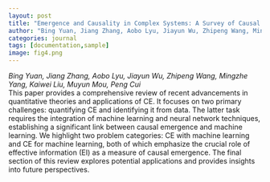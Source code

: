 ```yaml
---
layout: post
title: "Emergence and Causality in Complex Systems: A Survey of Causal Emergence and Related Quantitative Studies. Entropy 2024, 26(2), 108"
author: "Bing Yuan, Jiang Zhang, Aobo Lyu, Jiayun Wu, Zhipeng Wang, Mingzhe Yang, Kaiwei Liu, Muyun Mou, Peng Cui"
categories: journal
tags: [documentation,sample]
image: fig4.png
---
```

*Bing Yuan, Jiang Zhang, Aobo Lyu, Jiayun Wu, Zhipeng Wang, Mingzhe Yang, Kaiwei Liu, Muyun Mou, Peng Cui*<br />
This paper provides a comprehensive review of recent advancements in quantitative theories and applications of CE. It focuses on two primary challenges: quantifying CE and identifying it from data. The latter task requires the integration of machine learning and neural network techniques, establishing a significant link between causal emergence and machine learning. We highlight two problem categories: CE with machine learning and CE for machine learning, both of which emphasize the crucial role of effective information (EI) as a measure of causal emergence. The final section of this review explores potential applications and provides insights into future perspectives.
